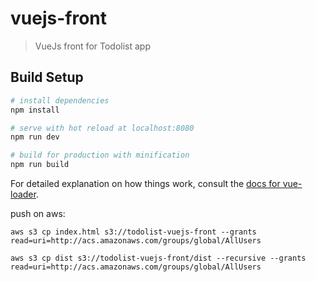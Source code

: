 # vuejs-front

> VueJs front for Todolist app

## Build Setup

``` bash
# install dependencies
npm install

# serve with hot reload at localhost:8080
npm run dev

# build for production with minification
npm run build
```

For detailed explanation on how things work, consult the [docs for vue-loader](http://vuejs.github.io/vue-loader).

push on aws:

`aws s3 cp index.html s3://todolist-vuejs-front --grants read=uri=http://acs.amazonaws.com/groups/global/AllUsers
`

`aws s3 cp dist s3://todolist-vuejs-front/dist --recursive --grants read=uri=http://acs.amazonaws.com/groups/global/AllUsers`